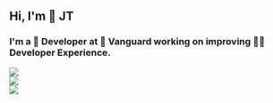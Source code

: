 ## Hi, I'm 👤 JT
### I'm a 📛 Developer at 🚢 Vanguard working on improving 👨‍💻 Developer Experience.

<p>
  
[![](https://img.shields.io/static/v1?label=jamesthomasonjr&style=social&logo=github&message=Watch%20me%20on%20GitHub)](https://www.github.com/jamesthomasonjr) <br/>
[![](https://img.shields.io/static/v1?label=jamesthomasonjr&style=social&logo=linkedin&message=Connect%20on%20LinkedIn)](https://www.linkedin.com/in/jamesthomasonjr) <br/>
[![](https://img.shields.io/static/v1?label=jthomason4&style=social&logo=twitter&message=Follow%20me%20on%20Twitter)](https://twitter.com/jthomason4)

</p>

<!-- ![](https://github-readme-stats.vercel.app/api?username=jtatvg) -->
